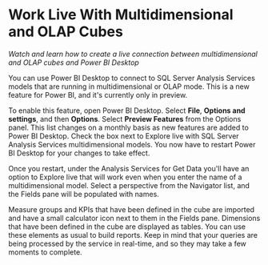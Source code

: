 <properties
   pageTitle="Work Live With Multidimensional and OLAP Cubes"
   description="Create a live connection between multidimensional and OLAP cubes and Power BI Desktop."
   services="powerbi"
   documentationCenter=""
   authors="davidiseminger"
   manager="mblythe"
   editor=""
   tags=""
   featuredVideoId="gjwi4GoiCuE"
   featuredVideoThumb=""
   courseDuration=""/>

<tags
   ms.service="powerbi"
   ms.devlang="NA"
   ms.topic="article"
   ms.tgt_pltfrm="NA"
   ms.workload="powerbi"
   ms.date="03/20/2016"
   ms.author="davidi"/>

# Work Live With Multidimensional and OLAP Cubes

*Watch and learn how to create a live connection between multidimensional and OLAP cubes and Power BI Desktop*

You can use Power BI Desktop to connect to SQL Server Analysis Services models that are running in multidimensional or OLAP mode. This is a new feature for Power BI, and it's currently only in preview.

To enable this feature, open Power BI Desktop. Select **File**, **Options and settings**, and then **Options**. Select **Preview Features** from the Options panel. This list changes on a monthly basis as new features are added to Power BI Desktop. Check the box next to Explore live with SQL Server Analysis Services multidimensional models. You now have to restart Power BI Desktop for your changes to take effect.

Once you restart, under the Analysis Services for Get Data you'll have an option to Explore live that will work even when you enter the name of a multidimensional model. Select a perspective from the Navigator list, and the Fields pane will be populated with names.

Measure groups and KPIs that have been defined in the cube are imported and have a small calculator icon next to them in the Fields pane. Dimensions that have been defined in the cube are displayed as tables. You can use these elements as usual to build reports. Keep in mind that your queries are being processed by the service in real-time, and so they may take a few moments to complete.
